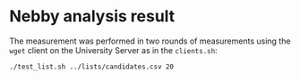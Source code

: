 # Nebby analysis result

The measurement was performed in two rounds of measurements using the `wget` client on the University Server as in the `clients.sh`:
```bash
./test_list.sh ../lists/candidates.csv 20
```
